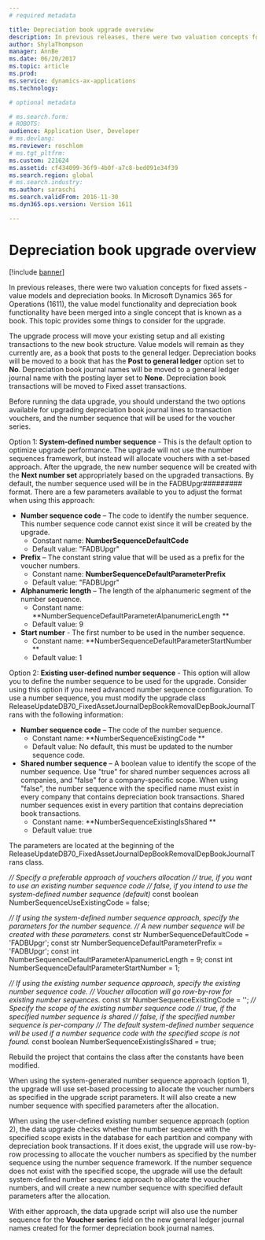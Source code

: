 ```yaml
---
# required metadata

title: Depreciation book upgrade overview
description: In previous releases, there were two valuation concepts for fixed assets, value models, and depreciation books. 
author: ShylaThompson
manager: AnnBe
ms.date: 06/20/2017
ms.topic: article
ms.prod: 
ms.service: dynamics-ax-applications
ms.technology: 

# optional metadata

# ms.search.form: 
# ROBOTS: 
audience: Application User, Developer
# ms.devlang: 
ms.reviewer: roschlom
# ms.tgt_pltfrm: 
ms.custom: 221624
ms.assetid: cf434099-36f9-4b0f-a7c8-bed091e34f39
ms.search.region: global
# ms.search.industry: 
ms.author: saraschi
ms.search.validFrom: 2016-11-30
ms.dyn365.ops.version: Version 1611

---
```


# Depreciation book upgrade overview

[!include [banner](../includes/banner.md)]

In previous releases, there were two valuation concepts for fixed assets -  value models and depreciation books. In Microsoft Dynamics 365 for Operations (1611), the value model functionality and depreciation book functionality have been merged into a single concept that is known as a book. This topic provides some things to consider for the upgrade. 

The upgrade process will move your existing setup and all existing transactions to the new book structure. Value models will remain as they currently are, as a book that posts to the general ledger. Depreciation books will be moved to a book that has the **Post to general ledger** option set to **No**. Depreciation book journal names will be moved to a general ledger journal name with the posting layer set to **None**. Depreciation book transactions will be moved to Fixed asset transactions. 

Before running the data upgrade, you should understand the two options available for upgrading depreciation book journal lines to transaction vouchers, and the number sequence that will be used for the voucher series. 

Option 1:  **System-defined number sequence** - This is the default option to optimize upgrade performance. The upgrade will not use the number sequences framework, but instead will allocate vouchers with a set-based approach. After the upgrade, the new number sequence will be created with the **Next number set** appropriately based on the upgraded transactions. By default, the number sequence used will be in the FADBUpgr\#\#\#\#\#\#\#\#\# format. There are a few parameters available to you to adjust the format when using this approach:

-   **Number sequence code** – The code to identify the number sequence. This number sequence code cannot exist since it will be created by the upgrade.
    -   Constant name: **NumberSequenceDefaultCode**
    -   Default value: "FADBUpgr"
-   **Prefix** – The constant string value that will be used as a prefix for the voucher numbers.
    -   Constant name: **NumberSequenceDefaultParameterPrefix**
    -   Default value: "FADBUpgr"
-   **Alphanumeric length** – The length of the alphanumeric segment of the number sequence.
    -   Constant name: **NumberSequenceDefaultParameterAlpanumericLength **
    -   Default value: 9
-   **Start number** - The first number to be used in the number sequence.
    -   Constant name: **NumberSequenceDefaultParameterStartNumber  **
    -   Default value: 1

Option 2: **Existing user-defined number sequence** - This option will allow you to define the number sequence to be used for the upgrade. Consider using this option if you need advanced number sequence configuration. To use a number sequence, you must modify the upgrade class ReleaseUpdateDB70\_FixedAssetJournalDepBookRemovalDepBookJournalTrans with the following information:

-   **Number sequence code** – The code of the number sequence.
    -   Constant name: **NumberSequenceExistingCode **
    -   Default value: No default, this must be updated to the number sequence code.
-   **Shared number sequence** – A boolean value to identify the scope of the number sequence. Use "true" for shared number sequences across all companies, and "false" for a company-specific scope. When using "false", the number sequence with the specified name must exist in every company that contains depreciation book transactions. Shared number sequences exist in every partition that contains depreciation book transactions.
    -   Constant name: **NumberSequenceExistingIsShared **
    -   Default value: true

The parameters are located at the beginning of the ReleaseUpdateDB70\_FixedAssetJournalDepBookRemovalDepBookJournalTrans class. 

*// Specify a preferable approach of vouchers allocation* 
*// true, if you want to use an existing number sequence code* 
*// false, if you intend to use the system-defined number sequence (default)* const boolean NumberSequenceUseExistingCode = false;  

*// If using the system-defined number sequence approach, specify the parameters for the number sequence.*
*// A new number sequence will be created with these parameters.* 
const str NumberSequenceDefaultCode = 'FADBUpgr'; 
const str NumberSequenceDefaultParameterPrefix = 'FADBUpgr'; 
const int NumberSequenceDefaultParameterAlpanumericLength = 9; 
const int NumberSequenceDefaultParameterStartNumber = 1;   

*// If using the existing number sequence approach, specify the existing number sequence code.* 
*// Voucher allocation will go row-by-row for existing number sequences.* 
const str NumberSequenceExistingCode = ''; 
*// Specify the scope of the existing number sequence code* 
*// true, if the specified number sequence is shared* 
*// false, if the specified number sequence is per-company* 
*// The default system-defined number sequence will be used if a number sequence code with the specified scope is not found.* 
const boolean NumberSequenceExistingIsShared = true; 

Rebuild the project that contains the class after the constants have been modified. 

When using the system-generated number sequence approach (option 1), the upgrade will use set-based processing to allocate the voucher numbers as specified in the upgrade script parameters. It will also create a new number sequence with specified parameters after the allocation. 

When using the user-defined existing number sequence approach (option 2), the data upgrade checks whether the number sequence with the specified scope exists in the database for each partition and company with depreciation book transactions. If it does exist, the upgrade will use row-by-row processing to allocate the voucher numbers as specified by the number sequence using the number sequence framework. If the number sequence does not exist with the specified scope, the upgrade will use the default system-defined number sequence approach to allocate the voucher numbers, and will create a new number sequence with specified default parameters after the allocation.

With either approach, the data upgrade script will also use the number sequence for the **Voucher series** field on the new general ledger journal names created for the former depreciation book journal names.



